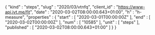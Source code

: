 {
  "kind" : "steps",
  "slug" : "2020/03/vtnfq",
  "client_id" : "https://www-api.jvt.me/fit",
  "date" : "2020-03-02T08:00:00.643+01:00",
  "h" : "h-measure",
  "properties" : {
    "start" : [ "2020-03-01T00:00:00Z" ],
    "end" : [ "2020-03-02T00:00:00Z" ],
    "num" : [ "10585" ],
    "unit" : [ "steps" ],
    "published" : [ "2020-03-02T08:00:00.643+01:00" ]
  }
}
